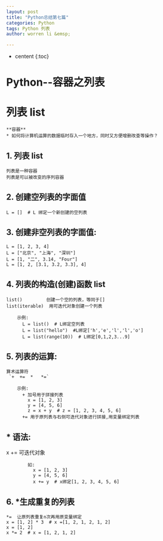 ```yaml
---
layout: post
title: "Python总结第七篇"
categories: Python
tags: Python 列表
author: worren li &emsp;

---
```


* centent
{:toc}

# Python--容器之列表
# 列表 list
    **容器**  
    * 如何将计算机运算的数据临时存入一个地方，同时又方便增删改查等操作？  

## 1. 列表 list  
    列表是一种容器  
    列表是可以被改变的序列容器  

## 2. 创建空列表的字面值
    L = []  # L 绑定一个新创建的空列表

## 3. 创建非空列表的字面值:
    L = [1, 2, 3, 4]  
    L = ["北京", "上海", "深圳"]  
    L = [1, "二", 3.14, "Four"]  
    L = [1, 2, [3.1, 3.2, 3.3], 4]  

## 4. 列表的构造(创建)函数 list
    list()         创建一个空的列表，等同于[]
    list(iterable)  用可迭代对象创建一个列表
```
    示例:
      L = list()  # L绑定空列表
      L = list("hello")  #L绑定['h','e','l','l','o']
      L = list(range(10))  # L绑定[0,1,2,3...9]
```
## 5. 列表的运算:
    算术运算符
     `+  +=  *   *=`
```
    示例:
      + 加号用于拼接列表
        x = [1, 2, 3]
        y = [4, 5, 6]
        z = x + y  # z = [1, 2, 3, 4, 5, 6]
      += 用于原列表与右侧可迭代对象进行拼接,用变量绑定列表
```
## * 语法:
   x += 可迭代对象
```
        如:
          x = [1, 2, 3]
          y = [4, 5, 6]
          x += y  # x绑定[1, 2, 3, 4, 5, 6]
```
## 6. *生成重复的列表
    *=  让原列表重复n次再用原变量绑定
    x = [1, 2] * 3  # x =[1, 2, 1, 2, 1, 2]
    x = [1, 2]
    x *= 2  # x = [1, 2, 1, 2]